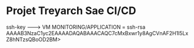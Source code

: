 # Projet Treyarch Sae CI/CD

ssh-key ---> VM MONITORING/APPLICATION = ssh-rsa AAAAB3NzaC1yc2EAAAADAQABAAACAQC7cMxBxwr1y8AgCVnAF2H1l5LxZ8hNTzsQBoOD2BM>
